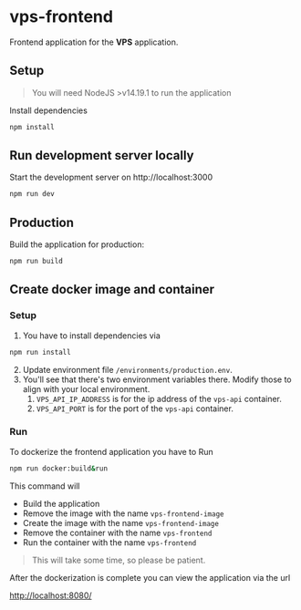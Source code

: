 # vps-frontend

Frontend application for the **VPS** application.

## Setup

> You will need NodeJS >v14.19.1 to run the application

Install dependencies

```bash
npm install
```

## Run development server locally

Start the development server on http://localhost:3000

```bash
npm run dev
```

## Production

Build the application for production:

```bash
npm run build
```

## Create docker image and container

### Setup
1. You have to install dependencies via
```bash
npm run install
```
2. Update environment file `/environments/production.env`.
3. You'll see that there's two environment variables there. Modify those to align with your local environment.
    1. `VPS_API_IP_ADDRESS` is for the ip address of the `vps-api` container.
    2. `VPS_API_PORT` is for the port of the `vps-api` container.


### Run
To dockerize the frontend application you have to Run

```bash
npm run docker:build&run
```

This command will
- Build the application
- Remove the image with the name `vps-frontend-image`
- Create the image with the name `vps-frontend-image`
- Remove the container with the name `vps-frontend`
- Run the container with the name `vps-frontend`

> This will take some time, so please be patient.

After the dockerization is complete you can view the application via the url

[http://localhost:8080/](http://localhost:8080/)
